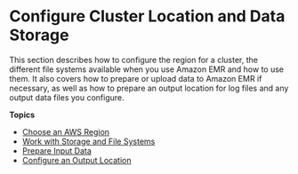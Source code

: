 # Configure Cluster Location and Data Storage<a name="emr-cluster-location-data-storage"></a>

This section describes how to configure the region for a cluster, the different file systems available when you use Amazon EMR and how to use them\. It also covers how to prepare or upload data to Amazon EMR if necessary, as well as how to prepare an output location for log files and any output data files you configure\.

**Topics**
+ [Choose an AWS Region](emr-plan-region.md)
+ [Work with Storage and File Systems](emr-plan-file-systems.md)
+ [Prepare Input Data](emr-plan-input.md)
+ [Configure an Output Location](emr-plan-output.md)